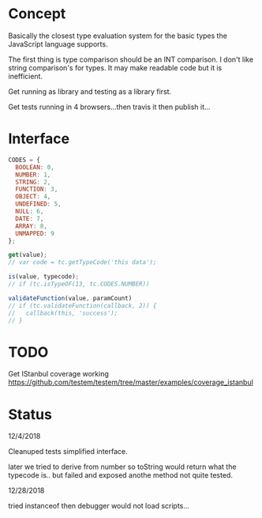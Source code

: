 
# Concept

Basically the closest type evaluation system for the basic types the JavaScript language supports.

The first thing is type comparison should be an INT comparison.
I don't like string comparison's for types.  It may make readable code but it is inefficient.

Get running as library and testing as a library first.

Get tests running in 4 browsers...then travis it then publish it...



# Interface

```JavaScript
CODES = {
  BOOLEAN: 0,
  NUMBER: 1,
  STRING: 2,
  FUNCTION: 3,
  OBJECT: 4,
  UNDEFINED: 5,
  NULL: 6,
  DATE: 7,
  ARRAY: 8,
  UNMAPPED: 9
};

get(value);
// var code = tc.getTypeCode('this data');

is(value, typecode);
// if (tc.isTypeOF(13, tc.CODES.NUMBER))

validateFunction(value, paramCount)
// if (tc.validateFunction(callback, 2)) {
//   callback(this, 'success');
// }
```

# TODO

Get IStanbul coverage working
https://github.com/testem/testem/tree/master/examples/coverage_istanbul

# Status

12/4/2018

Cleanuped tests simplified interface.

later
we tried to derive from number so toString would return what the typecode is..
but failed and exposed anothe method not quite tested.

12/28/2018

tried instanceof then debugger would not load scripts...
